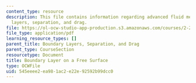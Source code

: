 ```yaml
---
content_type: resource
description: This file contains information regarding advanced fluid mechanics, boundary
  layers, separation, and drag.
file: https://ol-ocw-studio-app-production.s3.amazonaws.com/courses/2-25-advanced-fluid-mechanics-fall-2013/545eeee2ea981ac2e22e92592b99dcc0_MIT2_25F13_ProblemBoundary.pdf
file_type: application/pdf
learning_resource_types: []
parent_title: Boundary Layers, Separation, and Drag
parent_type: CourseSection
resourcetype: Document
title: Boundary Layer on a Free Surface
type: OCWFile
uid: 545eeee2-ea98-1ac2-e22e-92592b99dcc0
---
```

